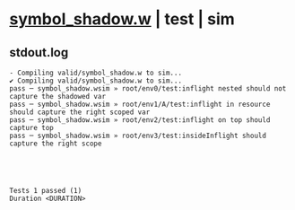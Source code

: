 # [symbol_shadow.w](../../../../../examples/tests/valid/symbol_shadow.w) | test | sim

## stdout.log
```log
- Compiling valid/symbol_shadow.w to sim...
✔ Compiling valid/symbol_shadow.w to sim...
pass ─ symbol_shadow.wsim » root/env0/test:inflight nested should not capture the shadowed var       
pass ─ symbol_shadow.wsim » root/env1/A/test:inflight in resource should capture the right scoped var
pass ─ symbol_shadow.wsim » root/env2/test:inflight on top should capture top                        
pass ─ symbol_shadow.wsim » root/env3/test:insideInflight should capture the right scope             
 




Tests 1 passed (1) 
Duration <DURATION>

```

